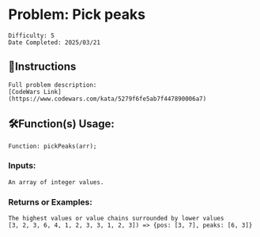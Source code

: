 # Problem: Pick peaks
	Difficulty: 5
	Date Completed: 2025/03/21

## 📜Instructions
	Full problem description:
	[CodeWars Link](https://www.codewars.com/kata/5279f6fe5ab7f447890006a7)

## 🛠Function(s) Usage:
	Function: pickPeaks(arr);

### Inputs:
	An array of integer values.

### Returns or Examples:
    The highest values or value chains surrounded by lower values
	[3, 2, 3, 6, 4, 1, 2, 3, 3, 1, 2, 3]) => {pos: [3, 7], peaks: [6, 3]}
